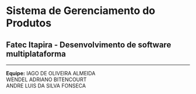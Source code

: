 # Sistema de Gerenciamento do Produtos
## Fatec Itapira - Desenvolvimento de software multiplataforma
---
**Equipe:** IAGO DE OLIVEIRA ALMEIDA  
           WENDEL ADRIANO BITENCOURT  
           ANDRE LUIS DA SILVA FONSECA  
